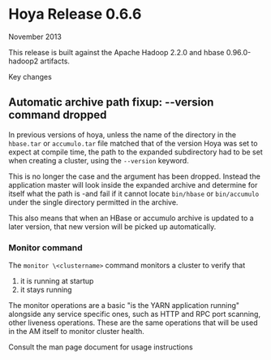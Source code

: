 <!---
  Licensed under the Apache License, Version 2.0 (the "License");
  you may not use this file except in compliance with the License.
  You may obtain a copy of the License at
  
   http://www.apache.org/licenses/LICENSE-2.0
  
  Unless required by applicable law or agreed to in writing, software
  distributed under the License is distributed on an "AS IS" BASIS,
  WITHOUT WARRANTIES OR CONDITIONS OF ANY KIND, either express or implied.
  See the License for the specific language governing permissions and
  limitations under the License. See accompanying LICENSE file.
-->
  
# Hoya Release 0.6.6

November 2013

This release is built against the Apache Hadoop 2.2.0 and hbase 0.96.0-hadoop2
artifacts. 


Key changes

## Automatic archive path fixup: --version command dropped

In previous versions of hoya, unless the name of the directory 
in the `hbase.tar` or `accumulo.tar` file matched that of the
version Hoya was set to expect at compile time,
the path to the expanded subdirectory had to be set when creating a cluster,
using the `--version` keyword.

This is no longer the case and the argument has been dropped. Instead the
application master will look inside the expanded archive and determine for itself
what the path is -and fail if it cannot locate `bin/hbase` or `bin/accumulo` under
the single directory permitted in the archive.

This also means that when an HBase or accumulo archive is updated to a later version,
that new version will be picked up automatically.

### Monitor command

The `monitor \<clustername>` command monitors a cluster to verify that

1. it is running at startup
2. it stays running

The monitor operations are a basic "is the YARN application running"
alongside any service specific ones, such as HTTP and RPC port scanning,
other liveness operations. These are the same operations that will be used
in the AM itself to monitor cluster health.

Consult the man page document for usage instructions